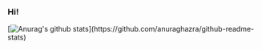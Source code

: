 ### Hi!

[![Anurag's github stats](https://github-readme-stats.vercel.app/api?username=FreckledCoder&count_private=true&show_icons=true&theme=blueberry&hide=contribs,issues,)](https://github.com/anuraghazra/github-readme-stats)
